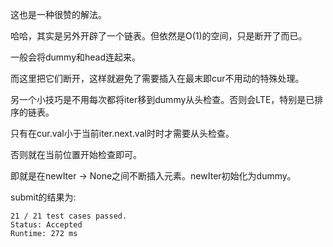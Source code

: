 这也是一种很赞的解法。

哈哈，其实是另外开辟了一个链表。但依然是O(1)的空间，只是断开了而已。

一般会将dummy和head连起来。

而这里把它们断开，这样就避免了需要插入在最末即cur不用动的特殊处理。

另一个小技巧是不用每次都将iter移到dummy从头检查。否则会LTE，特别是已排序的链表。

只有在cur.val小于当前iter.next.val时时才需要从头检查。

否则就在当前位置开始检查即可。

即就是在newIter -> None之间不断插入元素。newIter初始化为dummy。

submit的结果为:
```
21 / 21 test cases passed.
Status: Accepted
Runtime: 272 ms
```

